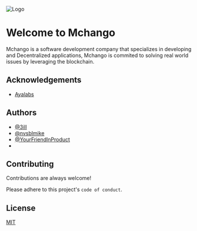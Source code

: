 
![Logo](https://dev-to-uploads.s3.amazonaws.com/uploads/articles/th5xamgrr6se0x5ro4g6.png)


# Welcome to Mchango

Mchango is a software development company that specializes in developing and Decentralized applications, Mchango is commited to solving real world issues by leveraging the blockchain.


## Acknowledgements

 - [Ayalabs](ayalab.xyz)



## Authors

- [@3ill](https://www.github.com/3ill)
- [@nvsblmike](https://github.com/nvsblmike)
- [@YourFriendInProduct](https://github.com/YourFriendInProduct)
- 



## Contributing

Contributions are always welcome!



Please adhere to this project's `code of conduct`.


## License

[MIT](https://choosealicense.com/licenses/mit/)

